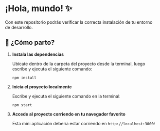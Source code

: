# ¡Hola, mundo! ✨

Con este repositorio podrás verificar la correcta instalación de tu entorno de
desarrollo.

## 🚀 ¿Cómo parto?

1.  **Instala las dependencias**

    Ubícate dentro de la carpeta del proyecto desde la terminal, luego escribe y
    ejecuta el siguiente comando:

    ```shell
    npm install
    ```

2.  **Inicia el proyecto localmente**

    Escribe y ejecuta el siguiente comando en la terminal:

    ```shell
    npm start
    ```

3.  **Accede al proyecto corriendo en tu navegador favorito**

    Esta mini aplicación debería estar corriendo en `http://localhost:3000!`

